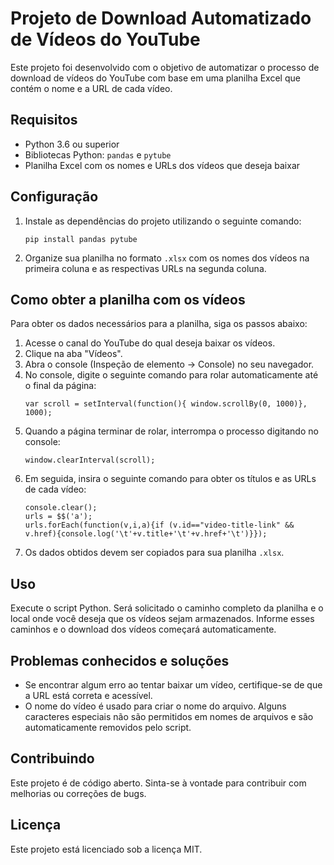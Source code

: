 # Projeto de Download Automatizado de Vídeos do YouTube

Este projeto foi desenvolvido com o objetivo de automatizar o processo de download de vídeos do YouTube com base em uma planilha Excel que contém o nome e a URL de cada vídeo.

## Requisitos

- Python 3.6 ou superior
- Bibliotecas Python: `pandas` e `pytube`
- Planilha Excel com os nomes e URLs dos vídeos que deseja baixar

## Configuração

1. Instale as dependências do projeto utilizando o seguinte comando:
    ```
    pip install pandas pytube
    ```
2. Organize sua planilha no formato `.xlsx` com os nomes dos vídeos na primeira coluna e as respectivas URLs na segunda coluna. 

## Como obter a planilha com os vídeos

Para obter os dados necessários para a planilha, siga os passos abaixo:

1. Acesse o canal do YouTube do qual deseja baixar os vídeos.
2. Clique na aba "Vídeos".
3. Abra o console (Inspeção de elemento -> Console) no seu navegador.
4. No console, digite o seguinte comando para rolar automaticamente até o final da página:
    ```
    var scroll = setInterval(function(){ window.scrollBy(0, 1000)}, 1000);
    ```
5. Quando a página terminar de rolar, interrompa o processo digitando no console:
    ```
    window.clearInterval(scroll);
    ```
6. Em seguida, insira o seguinte comando para obter os títulos e as URLs de cada vídeo:
    ```
    console.clear();
    urls = $$('a');
    urls.forEach(function(v,i,a){if (v.id=="video-title-link" && v.href){console.log('\t'+v.title+'\t'+v.href+'\t')}});
    ```
7. Os dados obtidos devem ser copiados para sua planilha `.xlsx`.

## Uso

Execute o script Python. Será solicitado o caminho completo da planilha e o local onde você deseja que os vídeos sejam armazenados. Informe esses caminhos e o download dos vídeos começará automaticamente.

## Problemas conhecidos e soluções

- Se encontrar algum erro ao tentar baixar um vídeo, certifique-se de que a URL está correta e acessível.
- O nome do vídeo é usado para criar o nome do arquivo. Alguns caracteres especiais não são permitidos em nomes de arquivos e são automaticamente removidos pelo script.

## Contribuindo

Este projeto é de código aberto. Sinta-se à vontade para contribuir com melhorias ou correções de bugs.

## Licença

Este projeto está licenciado sob a licença MIT.